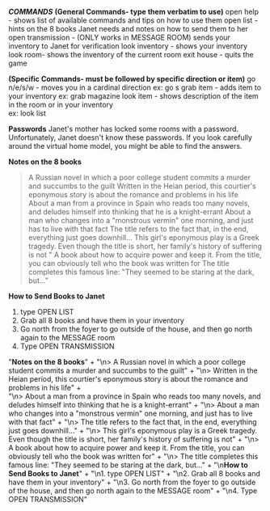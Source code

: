 ***COMMANDS***
**(General Commands- type them verbatim to use)**
open help - shows list of available commands and tips on how to use them 
open list - hints on the 8 books Janet needs and notes on how to send them to her 
open transmission - (ONLY works in MESSAGE ROOM) sends your inventory to Janet for verification
look inventory - shows your inventory
look room- shows the inventory of the current room
exit house - quits the game 

**(Specific Commands- must be followed by specific direction or item)**
go n/e/s/w - moves you in a cardinal direction 
    ex: go s
grab item - adds item to your  inventory 
    ex: grab magazine
look item - shows description of the item in the room or in your inventory  
    ex: look list

**Passwords**
Janet's mother has locked some rooms with a password. Unfortunately, Janet doesn't know these passwords. 
If you look carefully around the virtual home model, you might be able to find the answers. 

**Notes on the 8 books**
> A Russian novel in which a poor college student commits a murder and succumbs to the guilt
> Written in the Heian period, this courtier's eponymous story is about the romance and problems in his life   
> About a man from a province in Spain who reads too many novels, and deludes himself into thinking that he is a knight-errant
> About a man who changes into a "monstrous vermin" one morning, and just has to live with that fact
> The title refers to the fact that, in the end, everything just goes downhill...
> This girl's eponymous play is a Greek tragedy. Even though the title is short, her family's history of suffering is not "
> A book about how to acquire power and keep it. From the title, you can obviously tell who the book was written for 
> The title completes this famous line: "They seemed to be staring at the dark, but..."

**How to Send Books to Janet**
1. type OPEN LIST
2. Grab all 8 books and have them in your inventory 
3. Go north from the foyer to go outside of the house, and then go north again to the MESSAGE room
4. Type OPEN TRANSMISSION

"**Notes on the 8 books**" +
"\n> A Russian novel in which a poor college student commits a murder and succumbs to the guilt" +
"\n> Written in the Heian period, this courtier's eponymous story is about the romance and problems in his life" +   
"\n> About a man from a province in Spain who reads too many novels, and deludes himself into thinking that he is a knight-errant" +
"\n> About a man who changes into a "monstrous vermin" one morning, and just has to live with that fact" +
"\n> The title refers to the fact that, in the end, everything just goes downhill..." +
"\n> This girl's eponymous play is a Greek tragedy. Even though the title is short, her family's history of suffering is not" +
"\n> A book about how to acquire power and keep it. From the title, you can obviously tell who the book was written for" +
"\n> The title completes this famous line: "They seemed to be staring at the dark, but..." +
"\n**How to Send Books to Janet**" +
"\n1. type OPEN LIST" +
"\n2. Grab all 8 books and have them in your inventory" +
"\n3. Go north from the foyer to go outside of the house, and then go north again to the MESSAGE room" +
"\n4. Type OPEN TRANSMISSION"